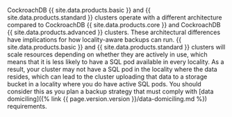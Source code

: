 CockroachDB {{ site.data.products.basic }} and {{ site.data.products.standard }} clusters operate with a different architecture compared to CockroachDB {{ site.data.products.core }} and CockroachDB {{ site.data.products.advanced }} clusters. These architectural differences have implications for how locality-aware backups can run. {{ site.data.products.basic }} and {{ site.data.products.standard }} clusters will scale resources depending on whether they are actively in use, which means that it is less likely to have a SQL pod available in every locality. As a result, your cluster may not have a SQL pod in the locality where the data resides, which can lead to the cluster uploading that data to a storage bucket in a locality where you do have active SQL pods. You should consider this as you plan a backup strategy that must comply with [data domiciling]({% link {{ page.version.version }}/data-domiciling.md %}) requirements.